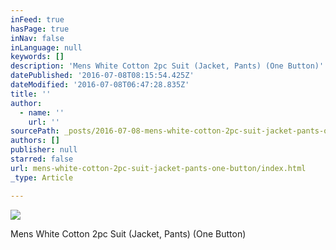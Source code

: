 ```yaml
---
inFeed: true
hasPage: true
inNav: false
inLanguage: null
keywords: []
description: 'Mens White Cotton 2pc Suit (Jacket, Pants) (One Button)'
datePublished: '2016-07-08T08:15:54.425Z'
dateModified: '2016-07-08T06:47:28.835Z'
title: ''
author:
  - name: ''
    url: ''
sourcePath: _posts/2016-07-08-mens-white-cotton-2pc-suit-jacket-pants-one-button.md
authors: []
publisher: null
starred: false
url: mens-white-cotton-2pc-suit-jacket-pants-one-button/index.html
_type: Article

---
```

![](https://the-grid-user-content.s3-us-west-2.amazonaws.com/cc7ca0e9-e6a9-4c2e-8b04-ac085a3d7da1.jpg)

Mens White Cotton 2pc Suit (Jacket, Pants) (One Button)